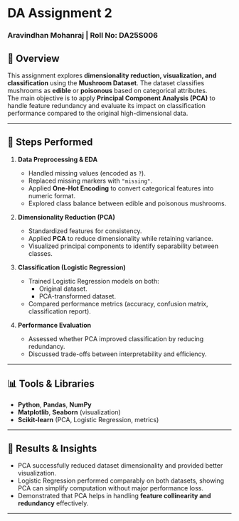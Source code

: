 # DA Assignment 2
### Aravindhan Mohanraj | Roll No: DA25S006

## 📌 Overview  
This assignment explores **dimensionality reduction, visualization, and classification** using the **Mushroom Dataset**. The dataset classifies mushrooms as **edible** or **poisonous** based on categorical attributes.  
The main objective is to apply **Principal Component Analysis (PCA)** to handle feature redundancy and evaluate its impact on classification performance compared to the original high-dimensional data.

---

## 🔑 Steps Performed  
1. **Data Preprocessing & EDA**  
   - Handled missing values (encoded as `?`).  
   - Replaced missing markers with `"missing"`.  
   - Applied **One-Hot Encoding** to convert categorical features into numeric format.  
   - Explored class balance between edible and poisonous mushrooms.  

2. **Dimensionality Reduction (PCA)**  
   - Standardized features for consistency.  
   - Applied **PCA** to reduce dimensionality while retaining variance.  
   - Visualized principal components to identify separability between classes.  

3. **Classification (Logistic Regression)**  
   - Trained Logistic Regression models on both:  
     - Original dataset.  
     - PCA-transformed dataset.  
   - Compared performance metrics (accuracy, confusion matrix, classification report).  

4. **Performance Evaluation**  
   - Assessed whether PCA improved classification by reducing redundancy.  
   - Discussed trade-offs between interpretability and efficiency.  

---

## 📊 Tools & Libraries  
- **Python**, **Pandas**, **NumPy**  
- **Matplotlib**, **Seaborn** (visualization)  
- **Scikit-learn** (PCA, Logistic Regression, metrics)  

---

## 🚀 Results & Insights  
- PCA successfully reduced dataset dimensionality and provided better visualization.  
- Logistic Regression performed comparably on both datasets, showing PCA can simplify computation without major performance loss.  
- Demonstrated that PCA helps in handling **feature collinearity and redundancy** effectively.  

---
